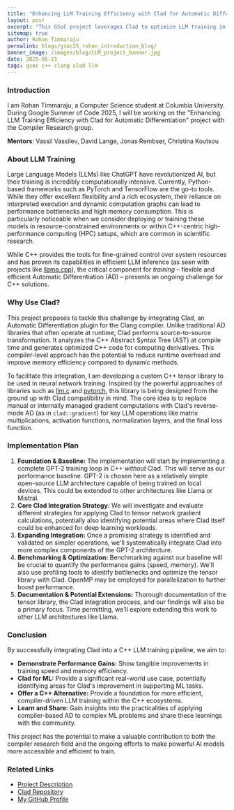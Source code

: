 ```yaml
---
title: "Enhancing LLM Training Efficiency with Clad for Automatic Differentiation"
layout: post
excerpt: "This GSoC project leverages Clad to optimize LLM training in C++, aiming to boost efficiency by developing a custom tensor library and integrating Clad for compiler-level gradient calculations."
sitemap: true
author: Rohan Timmaraju
permalink: blogs/gsoc25_rohan_introduction_blog/
banner_image: /images/blog/LLM_project_banner.jpg
date: 2025-05-21
tags: gsoc c++ clang clad llm
---
```


### Introduction

I am Rohan Timmaraju, a Computer Science student at Columbia University. During Google Summer of Code 2025, I will be working on the "Enhancing LLM Training Efficiency with Clad for Automatic Differentiation" project with the Compiler Research group.

**Mentors**: Vassil Vassilev, David Lange, Jonas Rembser, Christina Koutsou

### About LLM Training

Large Language Models (LLMs) like ChatGPT have revolutionized AI, but their training is incredibly computationally intensive. Currently, Python-based frameworks such as PyTorch and TensorFlow are the go-to tools. While they offer excellent flexibility and a rich ecosystem, their reliance on interpreted execution and dynamic computation graphs can lead to performance bottlenecks and high memory consumption. This is particularly noticeable when we consider deploying or training these models in resource-constrained environments or within C++-centric high-performance computing (HPC) setups, which are common in scientific research.

While C++ provides the tools for fine-grained control over system resources and has proven its capabilities in efficient LLM inference (as seen with projects like [llama.cpp](https://github.com/ggml-org/llama.cpp)), the critical component for *training* – flexible and efficient Automatic Differentiation (AD) – presents an ongoing challenge for C++ solutions.

### Why Use Clad?

This project proposes to tackle this challenge by integrating Clad, an Automatic Differentiation plugin for the Clang compiler. Unlike traditional AD libraries that often operate at runtime, Clad performs source-to-source transformation. It analyzes the C++ Abstract Syntax Tree (AST) at compile time and generates optimized C++ code for computing derivatives. This compiler-level approach has the potential to reduce runtime overhead and improve memory efficiency compared to dynamic methods.

To facilitate this integration, I am developing a custom C++ tensor library to be used in neural network training. Inspired by the powerful approaches of libraries such as [llm.c](https://github.com/karpathy/llm.c) and [pytorch](https://docs.pytorch.org/cppdocs/), this library is being designed from the ground up with Clad compatibility in mind. The core idea is to replace manual or internally managed gradient computations with Clad's reverse-mode AD (as in `clad::gradient`) for key LLM operations like matrix multiplications, activation functions, normalization layers, and the final loss function.

### Implementation Plan
1. **Foundation & Baseline:** The implementation will start by implementing a complete GPT-2 training loop in C++ *without* Clad. This will serve as our performance baseline. GPT-2 is chosen here as a relatively simple open-source LLM architecture capable of being trained on local devices. This could be extended to other architectures like Llama or Mistral.
2. **Core Clad Integration Strategy:** We will investigate and evaluate different strategies for applying Clad to tensor network gradient calculations, potentially also identifying potential areas where Clad itself could be enhanced for deep learning workloads.
3. **Expanding Integration:** Once a promising strategy is identified and validated on simpler operations, we'll systematically integrate Clad into more complex components of the GPT-2 architecture.
4. **Benchmarking & Optimization:** Benchmarking against our baseline will be crucial to quantify the performance gains (speed, memory). We'll also use profiling tools to identify bottlenecks and optimize the tensor library with Clad. OpenMP may be employed for parallelization to further boost performance.
5. **Documentation & Potential Extensions:** Thorough documentation of the tensor library, the Clad integration process, and our findings will also be a primary focus. Time permitting, we'll explore extending this work to other LLM architectures like Llama.


### Conclusion
By successfully integrating Clad into a C++ LLM training pipeline, we aim to:
* **Demonstrate Performance Gains:** Show tangible improvements in training speed and memory efficiency.
* **Clad for ML:** Provide a significant real-world use case, potentially identifying areas for Clad's improvement in supporting ML tasks.
* **Offer a C++ Alternative:** Provide a foundation for more efficient, compiler-driven LLM training within the C++ ecosystems.
* **Learn and Share:** Gain insights into the practicalities of applying compiler-based AD to complex ML problems and share these learnings with the community.

This project has the potential to make a valuable contribution to both the compiler research field and the ongoing efforts to make powerful AI models more accessible and efficient to train.

### Related Links

- [Project Description](https://hepsoftwarefoundation.org/gsoc/2025/proposal_Clad-LLM.html)
- [Clad Repository](https://github.com/vgvassilev/clad)
- [My GitHub Profile](https://github.com/Rohan-T144)